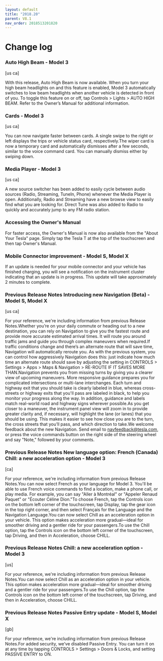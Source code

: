 ```yaml
---
layout: default
title: "2018.20"
parent: V8.1
nav_order: 2018513201820
---
```


# Change log

### Auto High Beam  - Model 3
[us ca]

With this release, Auto High Beam is now available. When you turn your high beam headlights on and this feature is enabled, Model 3 automatically switches to low beam headlights when another vehicle is detected in front of you. To toggle this feature on or off, tap Controls > Lights > AUTO HIGH BEAM. Refer to the Owner’s Manual for additional information.

### Cards  - Model 3
[us ca]

You can now navigate faster between cards. A single swipe to the right or left displays the trips or vehicle status card, respectively.The wiper card is now a temporary card and automatically dismisses after a few seconds, similar to the voice command card. You can manually dismiss either by swiping down.

### Media Player  - Model 3
[us ca]

A new source switcher has been added to easily cycle between audio sources (Radio, Streaming, TuneIn, Phone) whenever the Media Player is open. Additionally, Radio and Streaming have a new browse view to easily find what you are looking for. Direct Tune was also added to Radio to quickly and accurately jump to any FM radio station.

### Accessing the Owner's Manual 



For faster access, the Owner's Manual is now also available from the "About Your Tesla" page. Simply tap the Tesla T at the top of the touchscreen and then tap Owner's Manual.


### Mobile Connector improvement  - Model S, Model X

If an update is needed for your mobile connector and your vehicle has finished charging, you will see a notification on the instrument cluster indicating that an update is in progress. This update will take approximately 2 minutes to complete.

### Previous Release Notes Introducing new Navigation (Beta)  - Model S, Model X
[us ca]

For your reference, we're including information from previous Release Notes.Whether you’re on your daily commute or heading out to a new destination, you can rely on Navigation to give you the fastest route and provide more accurate estimated arrival times. It will route you around traffic jams and guide you through complex maneuvers when required.If traffic conditions change and there’s an alternate route that will save time, Navigation will automatically reroute you. As with the previous system, you can control how aggressively Navigation does this: just indicate how much time an alternate route should save by adjusting the setting in CONTROLS > Settings > Apps > Maps & Navigation > RE-ROUTE IF IT SAVES MORE THAN.Navigation prevents you from missing turns by giving you a clearer view of upcoming maneuvers. More responsive guidance prepares you for complicated intersections or multi-lane interchanges. Each turn and highway exit that you should take is clearly labeled in blue, whereas cross-streets or highway exits that you'll pass are labeled in black, to help you monitor your progress along the way. In addition, guidance and labels match real-world road and highway signs wherever possible.As you get closer to a maneuver, the instrument panel view will zoom in to provide greater clarity and, if necessary, will highlight the lane (or lanes) that you should be using. This makes it easier to see how close you are to the turn, the cross streets that you’ll pass, and which direction to take.We welcome feedback about the new Navigation. Send email to navfeedback@tesla.com, or press the voice commands button on the right side of the steering wheel and say "Note," followed by your comments.

### Previous Release Notes New language option: French (Canada) Chill: a new acceleration option  - Model 3
[ca]

For your reference, we're including information from previous Release Notes.You can now select French as your language for Model 3. You'll be able to use French voice commands to find a location, make a phone call, or play media. For example, you can say "Aller à Montréal" or "Appeler Renaud Paquet" or "Écouter Céline Dion."To choose French, tap the Controls icon on the bottom left corner of the touchscreen, tap Display, tap the gear icon in the top right corner, and then select Français for the Language and the Navigation Language.You can now select Chill as an acceleration option in your vehicle. This option makes acceleration more gradual—ideal for smoother driving and a gentler ride for your passengers.To use the Chill option, tap the Controls icon on the bottom left corner of the touchscreen, tap Driving, and then in Acceleration, choose CHILL.

### Previous Release Notes Chill: a new acceleration option  - Model 3
[us]

For your reference, we're including information from previous Release Notes.You can now select Chill as an acceleration option in your vehicle. This option makes acceleration more gradual—ideal for smoother driving and a gentler ride for your passengers.To use the Chill option, tap the Controls icon on the bottom left corner of the touchscreen, tap Driving, and then in Acceleration, choose CHILL.

### Previous Release Notes Passive Entry update  - Model S, Model X
[gb]

For your reference, we're including information from previous Release Notes.For added security, we’ve disabled Passive Entry. You can turn it on at any time by tapping CONTROLS > Settings > Doors & Locks, and setting PASSIVE ENTRY to ON.